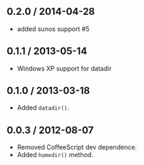 0.2.0 / 2014-04-28
------------------
* added sunos support #5

0.1.1 / 2013-05-14
------------------
* Windows XP support for datadir

0.1.0 / 2013-03-18
------------------
* Added `datadir()`.

0.0.3 / 2012-08-07
------------------
* Removed CoffeeScript dev dependence.
* Added `homedir()` method.